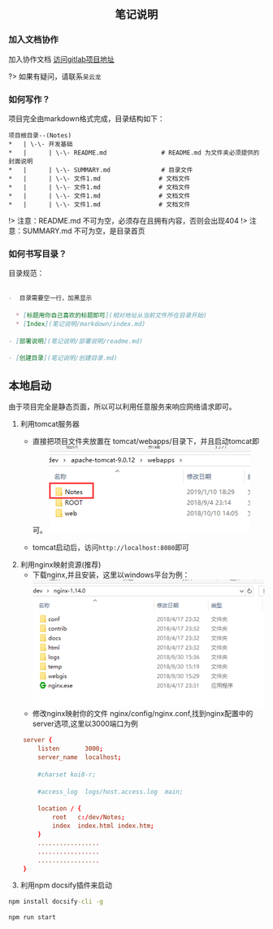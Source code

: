 <center><h2>笔记说明</h2></center>

### 加入文档协作
	
加入协作文档 [访问gitlab项目地址](http://192.168.10.85:8081/landdevlopmentserver/noteonline)

?> 如果有疑问，请联系`吴云龙`
	
### 如何写作？ 
项目完全由markdown格式完成，目录结构如下：
```files
项目根目录--(Notes)
*   | \-\- 开发基础
*   |      | \-\- README.md               # README.md 为文件夹必须提供的封面说明
*   |      | \-\- SUMMARY.md              # 目录文件
*   |      | \-\- 文件1.md                # 文档文件
*   |      | \-\- 文件1.md                # 文档文件
*   |      | \-\- 文件1.md                # 文档文件
*   |      | \-\- 文件1.md                # 文档文件
```

!> 注意：README.md 不可为空，必须存在且拥有内容，否则会出现404
!> 注意：SUMMARY.md 不可为空，是目录首页

### 如何书写目录？

目录规范：
```markdown

-  目录需要空一行，加黑显示

  * [标题用你自己喜欢的标题即可](相对地址从当前文件所在目录开始)
  * [Index](笔记说明/markdown/index.md)
  
- [部署说明](笔记说明/部署说明/readme.md)

- [创建目录](笔记说明/创建目录.md)

```

## 本地启动
由于项目完全是静态页面，所以可以利用任意服务来响应网络请求即可。
1. 利用tomcat服务器
	* 直接把项目文件夹放置在 tomcat/webapps/目录下，并且启动tomcat即可。
	![tomcat目录](tomcat.png)
	
	* tomcat启动后，访问`http://localhost:8080`即可
2. 利用nginx映射资源(推荐)
	* 下载nginx,并且安装，这里以windows平台为例：
	![nginx目录](nginx.png)
	* 修改nginx映射你的文件 nginx/config/nginx.conf,找到nginx配置中的server选项,这里以3000端口为例
```nginx.conf
	server {
        listen       3000;
        server_name  localhost;

        #charset koi8-r;

        #access_log  logs/host.access.log  main;

        location / {
            root   c:/dev/Notes;
            index  index.html index.htm;
        }
        .................
        .................
        .................
	}
```
3. 利用npm docsify插件来启动
```cmd
npm install docsify-cli -g
```
```cmd
npm run start
```

